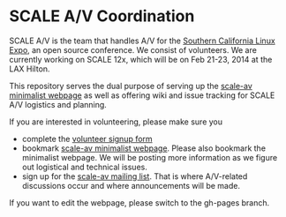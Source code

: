 SCALE A/V Coordination
======================

SCALE A/V is the team that handles A/V for the [Southern California Linux Expo](http://socallinuxexpo.org), an open source conference.  We consist of volunteers.  We are currently working on SCALE 12x, which will be on Feb 21-23, 2014 at the LAX Hilton.

This repository serves the dual purpose of serving up the [scale-av minimalist webpage](http://scale-av.github.io/scale-av-web/) as well as offering wiki and issue tracking for SCALE A/V logistics and planning.  

If you are interested in volunteering, please make sure you 
 - complete the [volunteer signup form](http://bit.ly/L0vGSa)
 - bookmark [scale-av minimalist webpage](http://scale-av.github.io/scale-av-web/). Please also bookmark the minimalist webpage.  We will be posting more information as we figure out logistical and technical issues.
 - sign up for the [scale-av mailing list](https://lists.linuxfests.org/cgi-bin/mailman/listinfo/scale-av).  That is where A/V-related discussions occur and where announcements will be made.  
 
If you want to edit the webpage, please switch to the gh-pages branch.
